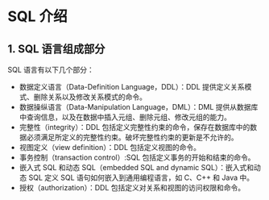 # SQL 介绍

## 1. SQL 语言组成部分

SQL 语言有以下几个部分：

* 数据定义语言（Data-Definition Language，DDL）：DDL 提供定义关系模式、删除关系以及修改关系模式的命令。
* 数据操纵语言（Data-Manipulation Language，DML）：DML 提供从数据库中查询信息，以及在数据中插入元组、删除元组、修改元组的能力。
* 完整性（integrity）：DDL 包括定义完整性约束的命令，保存在数据库中的数据必须满足所定义的完整性约束。破坏完整性约束的更新是不允许的。
* 视图定义（view definition）：DDL 包括定义视图的命令。
* 事务控制（transaction control）:SQL 包括定义事务的开始和结束的命令。
* 嵌入式 SQL 和动态 SQL（embedded SQL and dynamic SQL）：嵌入式和动态 SQL 定义 SQL 语句如何嵌入到通用编程语言，如 C、C++ 和 Java 中。
* 授权（authorization）：DDL 包括定义对关系和视图的访问权限和命令。